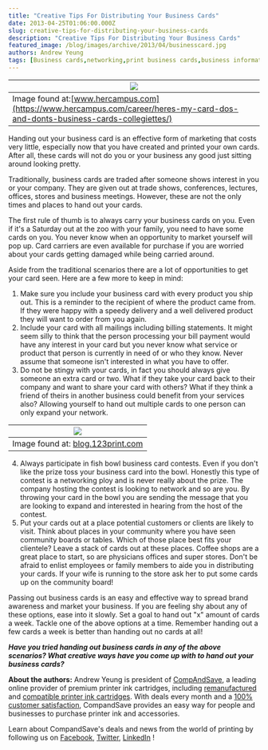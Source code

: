 ```yaml
---
title: "Creative Tips For Distributing Your Business Cards"
date: 2013-04-25T01:06:00.000Z
slug: creative-tips-for-distributing-your-business-cards
description: "Creative Tips For Distributing Your Business Cards"
featured_image: /blog/images/archive/2013/04/businesscard.jpg
authors: Andrew Yeung
tags: [Business cards,networking,print business cards,business information,community,marketing material]
---
```


  
| [![](/blog/images/businesscard.jpg)](/blog/images/businesscard.jpg)                                                                |
| ----------------------------------------------------------------------------------------------------------------------------- |
| Image found at:[www.hercampus.com](https://www.hercampus.com/career/heres-my-card-dos-and-donts-business-cards-collegiettes/) |

Handing out your business card is an effective form of marketing that costs very little, especially now that you have created and printed your own cards. After all, these cards will not do you or your business any good just sitting around looking pretty. 

  
Traditionally, business cards are traded after someone shows interest in you or your company. They are given out at trade shows, conferences, lectures, offices, stores and business meetings. However, these are not the only times and places to hand out your cards. 

  
The first rule of thumb is to always carry your business cards on you. Even if it's a Saturday out at the zoo with your family, you need to have some cards on you. You never know when an opportunity to market yourself will pop up. Card carriers are even available for purchase if you are worried about your cards getting damaged while being carried around.

  
Aside from the traditional scenarios there are a lot of opportunities to get your card seen. Here are a few more to keep in mind:

  
1. Make sure you include your business card with every product you ship out. This is a reminder to the recipient of where the product came from. If they were happy with a speedy delivery and a well delivered product they will want to order from you again.
2. Include your card with all mailings including billing statements. It might seem silly to think that the person processing your bill payment would have any interest in your card but you never know what service or product that person is currently in need of or who they know. Never assume that someone isn't interested in what you have to offer.
3. Do not be stingy with your cards, in fact you should always give someone an extra card or two. What if they take your card back to their company and want to share your card with others? What if they think a friend of theirs in another business could benefit from your services also? Allowing yourself to hand out multiple cards to one person can only expand your network.  
    
| [![](/blog/images/jar3-R181143.jpg)](/blog/images/jar3-R181143.jpg)                                       |  
| ---------------------------------------------------------------------------------------------------- |  
| Image found at: [blog.123print.com](https://blog.123print.com/business-cards-in-these-techie-times/) |
4. Always participate in fish bowl business card contests. Even if you don't like the prize toss your business card into the bowl. Honestly this type of contest is a networking ploy and is never really about the prize. The company hosting the contest is looking to network and so are you. By throwing your card in the bowl you are sending the message that you are looking to expand and interested in hearing from the host of the contest.
5. Put your cards out at a place potential customers or clients are likely to visit. Think about places in your community where you have seen community boards or tables. Which of those place best fits your clientele? Leave a stack of cards out at these places. Coffee shops are a great place to start, so are physicians offices and super stores. Don't be afraid to enlist employees or family members to aide you in distributing your cards. If your wife is running to the store ask her to put some cards up on the community board!

  
Passing out business cards is an easy and effective way to spread brand awareness and market your business. If you are feeling shy about any of these options, ease into it slowly. Set a goal to hand out "x" amount of cards a week. Tackle one of the above options at a time. Remember handing out a few cards a week is better than handing out no cards at all! 

**_Have you tried handing out business cards in any of the above scenarios? What creative ways have you come up with to hand out your business cards?_** 

  
**About the authors:** Andrew Yeung is president of [CompAndSave](https://www.compandsave.com/), a leading online provider of premium printer ink cartridges, including [remanufactured](https://www.compandsave.com/help) and [compatible printer ink cartridges](https://www.compandsave.com/help). With deals every month and a [100% customer satisfaction](https://www.compandsave.com/help), CompandSave provides an easy way for people and businesses to purchase printer ink and accessories.  
  
Learn about CompandSave's deals and news from the world of printing by following us on [Facebook](https://www.facebook.com/compandsave.ink), [Twitter](https://twitter.com/compandsave), [LinkedIn](https://www.linkedin.com) !